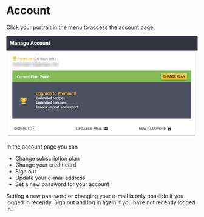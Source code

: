 # Account

Click your portrait in the menu to access the account page.

![Manage Account Page](../.gitbook/assets/image%20%2813%29.png)

In the account page you can 

* Change subscription plan
* Change your credit card
* Sign out
* Update your e-mail address
* Set a new password for your account

Setting a new password or changing your e-mail is only possible if you logged in recently. Sign out and log in again if you have not recently logged in.

